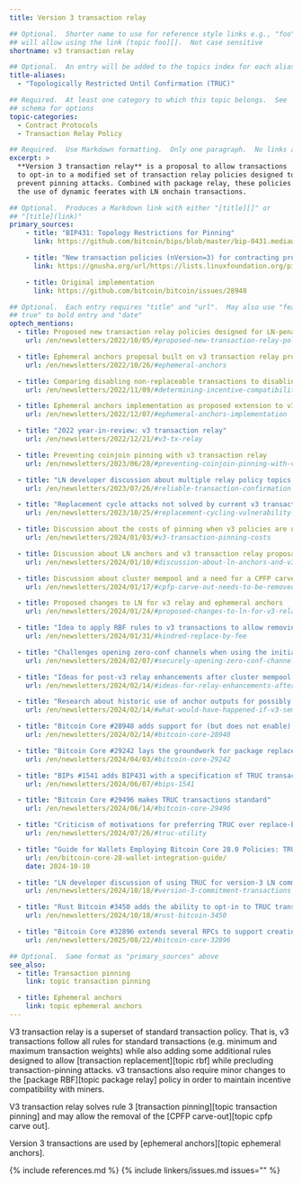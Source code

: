 ```yaml
---
title: Version 3 transaction relay

## Optional.  Shorter name to use for reference style links e.g., "foo"
## will allow using the link [topic foo][].  Not case sensitive
shortname: v3 transaction relay

## Optional.  An entry will be added to the topics index for each alias
title-aliases:
  - "Topologically Restricted Until Confirmation (TRUC)"

## Required.  At least one category to which this topic belongs.  See
## schema for options
topic-categories:
  - Contract Protocols
  - Transaction Relay Policy

## Required.  Use Markdown formatting.  Only one paragraph.  No links allowed.
excerpt: >
  **Version 3 transaction relay** is a proposal to allow transactions
  to opt-in to a modified set of transaction relay policies designed to
  prevent pinning attacks. Combined with package relay, these policies help enable
  the use of dynamic feerates with LN onchain transactions.

## Optional.  Produces a Markdown link with either "[title][]" or
## "[title](link)"
primary_sources:
    - title: "BIP431: Topology Restrictions for Pinning"
      link: https://github.com/bitcoin/bips/blob/master/bip-0431.mediawiki

    - title: "New transaction policies (nVersion=3) for contracting protocols"
      link: https://gnusha.org/url/https://lists.linuxfoundation.org/pipermail/bitcoin-dev/2022-September/020937.html

    - title: Original implementation
      link: https://github.com/bitcoin/bitcoin/issues/28948

## Optional.  Each entry requires "title" and "url".  May also use "feature:
## true" to bold entry and "date"
optech_mentions:
  - title: Proposed new transaction relay policies designed for LN-penalty
    url: /en/newsletters/2022/10/05/#proposed-new-transaction-relay-policies-designed-for-ln-penalty

  - title: Ephemeral anchors proposal built on v3 transaction relay proposal
    url: /en/newsletters/2022/10/26/#ephemeral-anchors

  - title: Comparing disabling non-replaceable transactions to disabling special v3 transaction relay rules
    url: /en/newsletters/2022/11/09/#determining-incentive-compatibility-isn-t-always-straightforward

  - title: Ephemeral anchors implementation as proposed extension to v3 transaction relay policy
    url: /en/newsletters/2022/12/07/#ephemeral-anchors-implementation

  - title: "2022 year-in-review: v3 transaction relay"
    url: /en/newsletters/2022/12/21/#v3-tx-relay

  - title: Preventing coinjoin pinning with v3 transaction relay
    url: /en/newsletters/2023/06/28/#preventing-coinjoin-pinning-with-v3-transaction-relay

  - title: "LN developer discussion about multiple relay policy topics, including v3 transaction relay"
    url: /en/newsletters/2023/07/26/#reliable-transaction-confirmation

  - title: "Replacement cycle attacks not solved by current v3 transaction relay policies"
    url: /en/newsletters/2023/10/25/#replacement-cycling-vulnerability-against-htlcs

  - title: Discussion about the costs of pinning when v3 policies are used
    url: /en/newsletters/2024/01/03/#v3-transaction-pinning-costs

  - title: Discussion about LN anchors and v3 transaction relay proposal
    url: /en/newsletters/2024/01/10/#discussion-about-ln-anchors-and-v3-transaction-relay-proposal

  - title: Discussion about cluster mempool and a need for a CPFP carve out replacement like v3 relay
    url: /en/newsletters/2024/01/17/#cpfp-carve-out-needs-to-be-removed

  - title: Proposed changes to LN for v3 relay and ephemeral anchors
    url: /en/newsletters/2024/01/24/#proposed-changes-to-ln-for-v3-relay-and-ephemeral-anchors

  - title: "Idea to apply RBF rules to v3 transactions to allow removing CPFP carve-out for cluster mempool"
    url: /en/newsletters/2024/01/31/#kindred-replace-by-fee

  - title: "Challenges opening zero-conf channels when using the initially allowed v3 transaction topology"
    url: /en/newsletters/2024/02/07/#securely-opening-zero-conf-channels-with-v3-transactions

  - title: "Ideas for post-v3 relay enhancements after cluster mempool is deployed"
    url: /en/newsletters/2024/02/14/#ideas-for-relay-enhancements-after-cluster-mempool-is-deployed

  - title: "Research about historic use of anchor outputs for possibly imbuing them with v3 properties"
    url: /en/newsletters/2024/02/14/#what-would-have-happened-if-v3-semantics-had-been-applied-to-anchor-outputs-a-year-ago

  - title: "Bitcoin Core #28948 adds support for (but does not enable) version 3 transaction relay"
    url: /en/newsletters/2024/02/14/#bitcoin-core-28948

  - title: "Bitcoin Core #29242 lays the groundwork for package replace by fee with v3-compatible packages"
    url: /en/newsletters/2024/04/03/#bitcoin-core-29242

  - title: "BIPs #1541 adds BIP431 with a specification of TRUC transactions"
    url: /en/newsletters/2024/06/07/#bips-1541

  - title: "Bitcoin Core #29496 makes TRUC transactions standard"
    url: /en/newsletters/2024/06/14/#bitcoin-core-29496

  - title: "Criticism of motivations for preferring TRUC over replace-by-feerate as a pinning solution"
    url: /en/newsletters/2024/07/26/#truc-utility

  - title: "Guide for Wallets Employing Bitcoin Core 28.0 Policies: TRUC transactions"
    url: /en/bitcoin-core-28-wallet-integration-guide/
    date: 2024-10-10

  - title: "LN developer discussion of using TRUC for version-3 LN commitments"
    url: /en/newsletters/2024/10/18/#version-3-commitment-transactions

  - title: "Rust Bitcoin #3450 adds the ability to opt-in to TRUC transactions"
    url: /en/newsletters/2024/10/18/#rust-bitcoin-3450

  - title: "Bitcoin Core #32896 extends several RPCs to support creating and spending TRUC transactions"
    url: /en/newsletters/2025/08/22/#bitcoin-core-32896

## Optional.  Same format as "primary_sources" above
see_also:
  - title: Transaction pinning
    link: topic transaction pinning

  - title: Ephemeral anchors
    link: topic ephemeral anchors
---
```

V3 transaction relay is a superset of standard transaction policy.
That is, v3 transactions follow all rules for standard transactions
(e.g. minimum and maximum transaction weights) while also adding some
additional rules designed to allow [transaction replacement][topic rbf]
while precluding transaction-pinning attacks. v3 transactions also
require minor changes to the [package RBF][topic package relay] policy in order to maintain
incentive compatibility with miners.

V3 transaction relay solves rule 3 [transaction pinning][topic transaction pinning]
and may allow the removal of the [CPFP carve-out][topic cpfp carve out].

Version 3 transactions are used by [ephemeral anchors][topic ephemeral anchors].

{% include references.md %}
{% include linkers/issues.md issues="" %}
